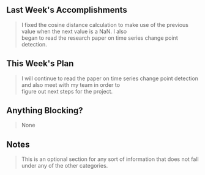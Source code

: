 ## Last Week's Accomplishments

> I fixed the cosine distance calculation to make use of the previous value when the next value is a NaN. I also \
> began to read the research paper on time series change point detection.

## This Week's Plan

> I will continue to read the paper on time series change point detection and also meet with my team in order to \
> figure out next steps for the project.

## Anything Blocking?

> None

## Notes

> This is an optional section for any sort of information that does not fall under any of the other categories.
